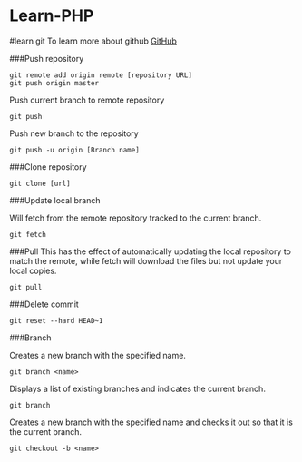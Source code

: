 # Learn-PHP


#learn git
To learn more about github [GitHub](http://jameswillweb.github.io/github-for-web-designers/reference.html)

###Push repository

```
git remote add origin remote [repository URL]
git push origin master
```

Push current branch to remote repository
```
git push
```

Push new branch to the repository

```
git push -u origin [Branch name]
```

###Clone repository
```
git clone [url]
```
###Update local branch

Will fetch from the remote repository tracked to the current branch.
```
git fetch
```
###Pull 
This has the effect of automatically updating the local repository to match the remote, while fetch will download the files but not update your local copies.

```
git pull
```
###Delete commit
```
git reset --hard HEAD~1
```

###Branch

Creates a new branch with the specified name.
```
git branch <name>
```

Displays a list of existing branches and indicates the current branch.
```
git branch
```

Creates a new branch with the specified name and checks it out so that it is the current branch.
```
git checkout -b <name>
```
